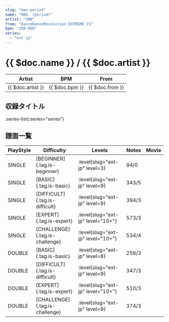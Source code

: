 ```yaml
---
slug: "max-period"
name: "MAX. (period)"
artist: "2MB"
from: "DanceDanceRevolution EXTREME CS"
bpm: "150-600"
series:
  - "ext-jp"
---
```


# {{ $doc.name }} / {{ $doc.artist }}

|Artist|BPM|From|
|------|---|----|
|{{ $doc.artist }}|{{ $doc.bpm }}|{{ $doc.from }}|

## 収録タイトル

:series-list{:series="series"}

## 譜面一覧

|PlayStyle|Difficulty|Levels|Notes|Movie|
|---------|----------|------|-----|-----|
|SINGLE|[BEGINNER]{.tag.is-beginner}|:level{slug="ext-jp" level=3}|94/0||
|SINGLE|[BASIC]{.tag.is-basic}|:level{slug="ext-jp" level=9}|343/5||
|SINGLE|[DIFFICULT]{.tag.is-difficult}|:level{slug="ext-jp" level=9}|394/3||
|SINGLE|[EXPERT]{.tag.is-expert}|:level{slug="ext-jp" level="10+"}|573/3||
|SINGLE|[CHALLENGE]{.tag.is-challenge}|:level{slug="ext-jp" level="10+"}|534/4||
|DOUBLE|[BASIC]{.tag.is-basic}|:level{slug="ext-jp" level=8}|256/3||
|DOUBLE|[DIFFICULT]{.tag.is-difficult}|:level{slug="ext-jp" level=9}|347/3||
|DOUBLE|[EXPERT]{.tag.is-expert}|:level{slug="ext-jp" level="10+"}|510/3||
|DOUBLE|[CHALLENGE]{.tag.is-challenge}|:level{slug="ext-jp" level=9}|374/3||
